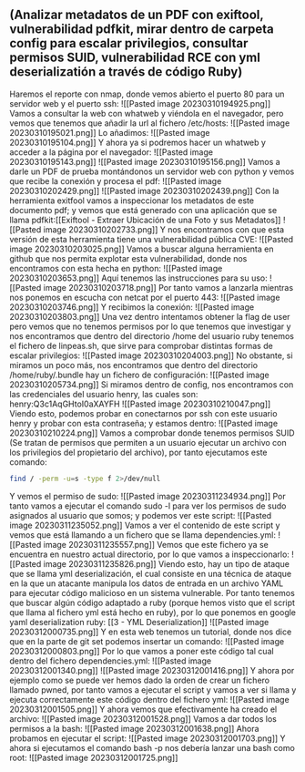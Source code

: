 ## (Analizar metadatos de un PDF con exiftool, vulnerabilidad pdfkit, mirar dentro de carpeta config para escalar privilegios, consultar permisos SUID, vulnerabilidad RCE con yml deserializatión a través de código Ruby)

Haremos el reporte con nmap, donde vemos abierto el puerto 80 para un servidor web y el puerto ssh:
![[Pasted image 20230310194925.png]]
Vamos a consultar la web con whatweb y viéndola en el navegador, pero vemos que tenemos que añadir la url al fichero /etc/hosts:
![[Pasted image 20230310195021.png]]
Lo añadimos:
![[Pasted image 20230310195104.png]]
Y ahora ya si podremos hacer un whatweb y acceder a la página por el navegador:
![[Pasted image 20230310195143.png]]
![[Pasted image 20230310195156.png]]
Vamos a darle un PDF de prueba montándonos un servidor web con python y vemos que recibe la conexión y procesa el pdf:
![[Pasted image 20230310202429.png]]
![[Pasted image 20230310202439.png]]
Con la herramienta exitfool vamos a inspeccionar los metadatos de este documento pdf; y vemos que está generado con una aplicación que se llama pdfkit:[[Exiftool - Extraer Ubicación de una Foto y sus Metadatos]]
![[Pasted image 20230310202733.png]]
Y nos encontramos con que esta versión de esta herramienta tiene una vulnerabilidad pública CVE:
![[Pasted image 20230310203025.png]]
Vamos a buscar alguna herramienta en github que nos permita explotar esta vulnerabilidad, donde nos encontramos con esta hecha en python:
![[Pasted image 20230310203653.png]]
Aquí tenemos las instrucciones para su uso:
![[Pasted image 20230310203718.png]]
Por tanto vamos a lanzarla mientras nos ponemos en escucha con netcat por el puerto 443:
![[Pasted image 20230310203746.png]]
Y recibimos la conexión:
![[Pasted image 20230310203803.png]]
Una vez dentro intentamos obtener la flag de user pero vemos que no tenemos permisos por lo que tenemos que investigar y nos encontramos que dentro del directorio /home del usuario ruby tenemos el fichero de linpeas.sh, que sirve para comprobar distintas formas de escalar privilegios:
![[Pasted image 20230310204003.png]]
No obstante, si miramos un poco más, nos encontramos que dentro del directorio /home/ruby/.bundle hay un fichero de configuración:
![[Pasted image 20230310205734.png]]
Si miramos dentro de config, nos encontramos con las credenciales del usuario henry, las cuales son: henry:Q3c1AqGHtoI0aXAYFH
![[Pasted image 20230310210047.png]]
Viendo esto, podemos probar en conectarnos por ssh con este usuario henry y probar con esta contraseña; y estamos dentro:
![[Pasted image 20230310210224.png]]
Vamos a comprobar donde tenemos permisos SUID (Se tratan de permisos que permiten a un usuario ejecutar un archivo con los privilegios del propietario del archivo), por tanto ejecutamos este comando:
```bash
find / -perm -u=s -type f 2>/dev/null
```
 Y vemos el permiso de sudo:
 ![[Pasted image 20230311234934.png]]
 Por tanto vamos a ejecutar el comando sudo -l para ver los permisos de sudo asignados al usuario que somos; y podemos ver este script: ![[Pasted image 20230311235052.png]]
 Vamos a ver el contenido de este script y vemos que está llamando a un fichero que se llama dependencies.yml:  ![[Pasted image 20230311235557.png]]
 Vemos que este fichero ya se encuentra en nuestro actual directorio, por lo que vamos a inspeccionarlo:
 ![[Pasted image 20230311235826.png]]
 Viendo esto, hay un tipo de ataque que se llama yml deserialización, el cual consiste en una técnica de ataque en la que un atacante manipula los datos de entrada en un archivo YAML para ejecutar código malicioso en un sistema vulnerable. Por tanto tenemos que buscar algún código adaptado a ruby (porque hemos visto que el script que llama al fichero yml está hecho en ruby), por lo que ponemos en google yaml deserialization ruby: [[3 - YML Deserialization]]
 ![[Pasted image 20230312000735.png]]
 Y en esta web tenemos un tutorial, donde nos dice que en la parte de git set podemos insertar un comando: ![[Pasted image 20230312000803.png]]
 Por lo que vamos a poner este código tal cual dentro del fichero dependencies.yml:
 ![[Pasted image 20230312001340.png]]
 ![[Pasted image 20230312001416.png]]
 Y ahora por ejemplo como se puede ver hemos dado la orden de crear un fichero llamado pwned, por tanto vamos a ejecutar el script y vamos a ver si llama y ejecuta correctamente este código dentro del fichero yml:
 ![[Pasted image 20230312001505.png]]
 Y ahora vemos que efectivamente ha creado el archivo:
 ![[Pasted image 20230312001528.png]]
 Vamos a dar todos los permisos a la bash:
 ![[Pasted image 20230312001638.png]]
 Ahora probamos en ejecutar el script:
 ![[Pasted image 20230312001703.png]]
 Y ahora si ejecutamos el comando bash -p nos debería lanzar una bash como root:
 ![[Pasted image 20230312001725.png]]
 
 